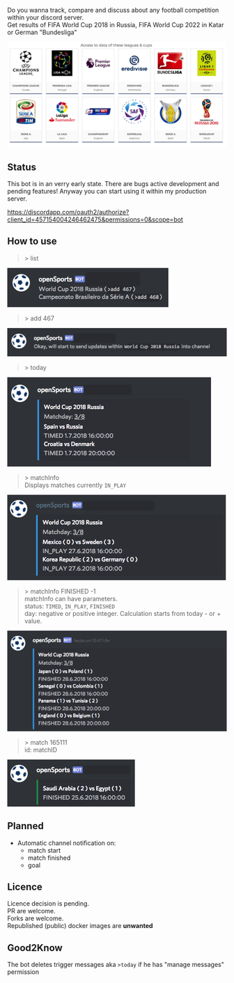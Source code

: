 Do you wanna track, compare and discuss about any football competition within your discord server.  
Get results of FIFA World Cup 2018 in Russia, FIFA World Cup 2022 in Katar or German "Bundesliga"

![provided access](https://raw.githubusercontent.com/roest01/discord-sport-bot/master/readme/access.png)

## Status
This bot is in an verry early state. There are bugs active development and pending features!
Anyway you can start using it within my production server.

https://discordapp.com/oauth2/authorize?client_id=457154004246462475&permissions=0&scope=bot


## How to use


> \> list

![list result](https://raw.githubusercontent.com/roest01/discord-sport-bot/master/readme/list_result.png)


> \> add 467

![add result](https://raw.githubusercontent.com/roest01/discord-sport-bot/master/readme/add_result.png)

> \> today

![today result](https://raw.githubusercontent.com/roest01/discord-sport-bot/master/readme/today_result.png)

> \> matchInfo  
Displays matches currently `IN_PLAY`

![matchInfo result](https://raw.githubusercontent.com/roest01/discord-sport-bot/master/readme/matchInfo_result.png)

> \> matchInfo FINISHED -1  
matchInfo can have parameters.  
status: `TIMED`, `IN_PLAY`, `FINISHED`  
day: negative or positive integer. Calculation starts from today - or + value.

![matchInfo result](https://raw.githubusercontent.com/roest01/discord-sport-bot/master/readme/matchInfo_finished_yesterday_result.png)

> \> match 165111  
id: matchID

![match result](https://raw.githubusercontent.com/roest01/discord-sport-bot/master/readme/match_result.png)


## Planned
* Automatic channel notification on:
  * match start
  * match finished
  * goal

## Licence
Licence decision is pending.  
PR are welcome.  
Forks are welcome.  
Republished (public) docker images are **unwanted**  

## Good2Know
The bot deletes trigger messages aka `>today` if he has "manage messages" permission

